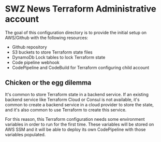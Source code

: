 # SWZ News Terraform Administrative account

The goal of this configuration directory is to provide the initial setup on AWS/Github with the following resources:

* Github repository
* S3 buckets to store Terraform state files
* DynamoDb Lock tables to lock Terraform state
* Code pipeline webhook
* CodePipeline and CodeBuild for Terraform configuring child account

## Chicken or the egg dilemma

It's common to store Terraform state in a backend service. 
If an existing backend service like Terraform Cloud or Consul is not available, it's common to create a backend service in a 
cloud provider to store the state, and it's also common to use Terraform to create this service.

For this reason, this Terraform configuration needs some environment variables in order to run for the first time. 
These variables will be stored on AWS SSM and it will be able to deploy its own CodePipeline with those variables populated. 

